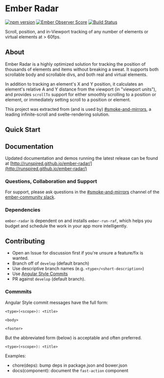 Ember Radar
===========

[![npm version](https://badge.fury.io/js/ember-radar.svg)](http://badge.fury.io/js/ember-radar)
[![Ember Observer Score](http://emberobserver.com/badges/ember-radar.svg)](http://emberobserver.com/addons/ember-radar)
[![Build Status](https://travis-ci.org/runspired/ember-radar.svg)](https://travis-ci.org/runspired/ember-radar)

Scroll, position, and in-Viewport tracking of any number of elements or virtual elements at > 60fps.

## About

Ember Radar is a highly optimized solution for tracking the position of thousands of elements and
items without breaking a sweat.  It supports both scrollable body and scrollable divs, and both
real and virtual elements.

In addition to tracking an element's X and Y position, it calculates an element's relative A and Y 
distance from the viewport (in "viewport units"), and provides `scrollTo` support for either smoothly
scrolling to a position or element, or immediately setting scroll to a position or element.

This project was extracted from (and is used by) [#smoke-and-mirrors](https://github.com/runspired/smoke-and-mirrors),
a leading infinite-scroll and svelte-rendering solution.

## Quick Start

**<coming soon>**

## Documentation

**<link below is coming soon>**

Updated documentation and demos running the latest release can be found at [http://runspired.github.io/ember-radar/](http://runspired.github.io/ember-radar/)

### Questions, Collaboration and Support

For support, please ask questions in the [#smoke-and-mirrors](https://embercommunity.slack.com/messages/smoke-and-mirrors/)
 channel of the [ember-community slack](https://ember-community-slackin.herokuapp.com/).

### Dependencies

`ember-radar` is dependent on and installs `ember-run-raf`, which helps you budget and schedule the work in your
app more intelligently.

## Contributing

 - Open an Issue for discussion first if you're unsure a feature/fix is wanted.
 - Branch off of `develop` (default branch)
 - Use descriptive branch names (e.g. `<type>/<short-description>`)
 - Use [Angular Style Commits](https://github.com/angular/angular.js/blob/v1.4.8/CONTRIBUTING.md#commit)
 - PR against `develop` (default branch).

### Commmits 

Angular Style commit messages have the full form:
 
 ```
 <type>(<scope>): <title>
 
 <body>
 
 <footer>
 ```
 
 But the abbreviated form (below) is acceptable and often preferred.
 
 ```
 <type>(<scope>): <title>
 ```
 
 Examples:
 
 - chore(deps): bump deps in package.json and bower.json
 - docs(component): document the `fast-action` component
